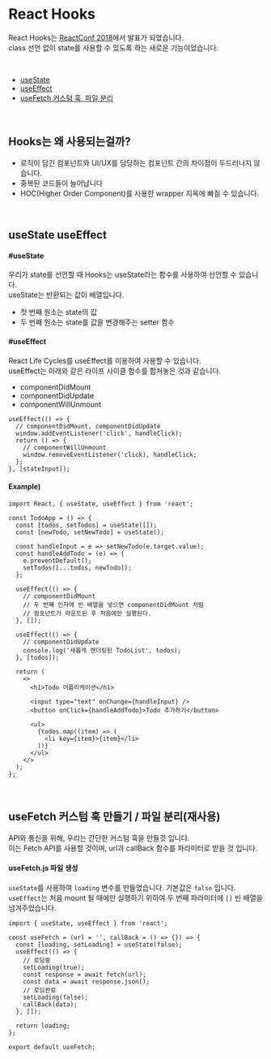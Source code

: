 # React Hooks
React Hooks는 [ReactConf 2018](https://conf.reactjs.org/)에서 발표가 되었습니다.  
class 선언 없이 state를 사용할 수 있도록 하는 새로운 기능이었습니다.

<br>

* [useState](#usestate)
* [useEffect](#useeffect)
* [useFetch 커스텀 훅, 파일 분리](#usefetch-커스텀-훅-만들기--파일-분리재사용)

<br>

## Hooks는 왜 사용되는걸까?
* 로직이 담긴 컴포넌트와 UI/UX를 담당하는 컴포넌트 간의 차이점이 두드러나지 않습니다.
* 중복된 코드들이 늘어납니다
* HOC(Higher Order Component)를 사용한 wrapper 지옥에 빠질 수 있습니다.

<br>

## useState useEffect
#### #useState
우리가 state를 선언할 때 Hooks는 useState라는 함수를 사용하여 선언할 수 있습니다.  
useState는 반환되는 값이 배열입니다.
* 첫 번째 원소는 state의 값
* 두 번째 원소는 state를 값을 변경해주는 setter 함수


#### #useEffect
React Life Cycles를 useEffect를 이용하여 사용할 수 있습니다.  
useEffect는 아래와 같은 라이프 사이클 함수를 합쳐놓은 것과 같습니다.  
* componentDidMount
* componentDidUpdate
* componentWillUnmount
```
useEffect(() => {
  // componentDidMount, componentDidUpdate
  window.addEventListener('click', handleClick);
  return () => {
    // componentWillUnmount
    window.removeEventListener('click), handleClick;
  };
}, [stateInput]);
```

#### Example)
```
import React, { useState, useEffect } from 'react';

const TodoApp = () => {
  const [todos, setTodos] = useState([]);
  const [newTodo, setNewTodo] = useState();

  const handleInput = e => setNewTodo(e.target.value);
  const handleAddTodo = (e) => {
    e.preventDefault();
    setTodos([...todos, newTodo]);
  };
  
  useEffect(() => {
    // componentDidMount
    // 두 번째 인자에 빈 배열을 넣으면 componentDidMount 처럼
    // 컴포넌트가 마운트된 후 처음에만 실행된다.
  }, []);

  useEffect(() => {
    // componentDidUpdate
    console.log('새롭게 렌더링된 TodoList', todos);
  }, [todos]);

  return (
    <>
      <h1>Todo 어플리케이션</h1>

      <input type="text" onChange={handleInput} />
      <button onClick={handleAddTodo}>Todo 추가하기</button>

      <ul>
        {todos.map((item) => (
          <li key={item}>{item}</li>
        ))}
      </ul>
    </>
  );
};
```

<br>

## useFetch 커스텀 훅 만들기 / 파일 분리(재사용)
API와 통신을 위해, 우리는 간단한 커스텀 훅을 만들것 입니다.  
이는 Fetch API를 사용할 것이며, url과 callBack 함수를 파라미터로 받을 것 입니다.

#### useFetch.js 파일 생성
```useState```를 사용하여 ```loading``` 변수를 만들었습니다. 기본값은 ```false``` 입니다.  
```useEffect```는 처음 mount 될 때에만 실행하기 위하여 두 번째 파라미터에 ```[]``` 빈 배열을 넘겨주었습니다.  
```
import { useState, useEffect } from 'react';

const useFetch = (url = '', callBack = () => {}) => {
  const [loading, setLoading] = useState(false);
  useEffect(() => {
    // 로딩중
    setLoading(true);
    const response = await fetch(url);
    const data = await response.json();
    // 로딩완료
    setLoading(false);
    callBack(data);
  }, []);

  return loading;
};

export default useFetch;
```

